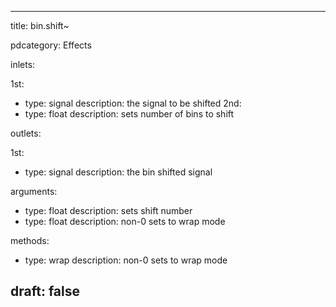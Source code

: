 --- 


title: bin.shift~

pdcategory: Effects

inlets:

  1st:
  - type: signal
    description: the signal to be shifted
  2nd:
  - type: float
    description: sets number of bins to shift

outlets:

  1st:
  - type: signal
    description: the bin shifted signal

arguments:
  - type: float
    description: sets shift number
  - type: float
    description: non-0 sets to wrap mode

methods:
  - type: wrap <float>
    description: non-0 sets to wrap mode



draft: false
---
